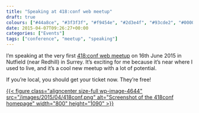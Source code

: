 ```yaml
---
title: "Speaking at 418:conf web meetup"
draft: true
colours: ["#44a8ce", "#3f3f3f", "#f9454e", "#2d3e4f", "#93cde2", "#000000", "#f64753"]
date: 2015-04-07T09:26:27+00:00
categories: ["Events"]
tags: ["conference", "meetup", "speaking"]
---
```


I’m speaking at the very first [418:conf web meetup](http://418conf.co.uk) on 16th June 2015 in Nutfield (near Redhill) in Surrey. It’s exciting for me because it’s near where I used to live, and it’s a cool new meetup with a lot of potential.

If you’re local, you should get your ticket now. They’re free!

[{{< figure class="aligncenter size-full wp-image-4644" src="/images/2015/04/418conf.png" alt="Screenshot of the 418conf homepage" width="800" height="1090" >}}](http://418conf.co.uk)

